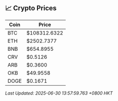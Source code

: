 ## 📈 Crypto Prices

| Coin | Price |
| ---- | ----- |
| BTC | $108312.6322 |
| ETH | $2502.7377 |
| BNB | $654.8955 |
| CRV | $0.5126 |
| ARB | $0.3600 |
| OKB | $49.9558 |
| DOGE | $0.1671 |

_Last Updated: 2025-06-30 13:57:59.763 +0800 HKT_